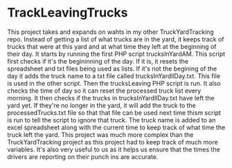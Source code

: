# TrackLeavingTrucks
This project takes and expands on wahts in my other TruckYardTracking repo. Instead of getting a list of what trucks are in the yard, it keeps track of trucks that were at this yard and at what time they left at the beginning of their day.
It starts by running the first PHP script trucksInYardAM.
This script first checks if it's the begininning of the day. If it is, it resets the spreadsheet and txt files being used as lists.
If it's not the begining of the day it adds the truck name to a txt file called trucksInYardllDay.txt. This file is used in the other script.
Then the trucksLeaving PHP script is run. It also checks the time of day so it can reset the processed truck list every morning.
It then checks if the trucks in trucksInYardllDay.txt have left the yard yet.
If they're no longer in the yard, it will add the truck to the processedTrucks.txt file so that that file can be used next time thism script is run to tell the script to ignore that truck.
The truck name is added to an excel spreadsheet along with the current time to keep track of what time the truck left the yard.
This project was much more complex than the TruckYardTracking project as this project had to keep track of much more variables.
It's also very useful to us as it helps us ensure that the times the drivers are reporting on their punch ins are accurate.
